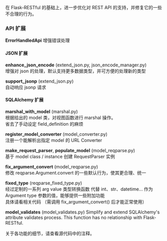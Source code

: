 在 Flask-RESTful 的基础上，进一步优化对 REST API 的支持，并修复它的一些不合理的行为。  

### API 扩展  
**ErrorHandledApi**
增强错误处理


#### JSON 扩展  
**enhance\_json\_encode** (extend\_json.py, json\_encode\_manager.py)  
增强对 json 的处理，默认支持更多数据类型，并可方便的处理新的类型  
  
**support\_jsonp** (extend\_json.py)  
自动响应 jsonp 请求  


#### SQLAlchemy 扩展  
**marshal\_with\_model** (marshal.py)  
根据给出的 model 类，对视图函数进行 marshal 操作。  
省去了手动设定 field\_definition 的麻烦  

**register\_model\_converter** (model\_converter.py)  
注册一个能解析出指定 model 的 URL Converter  

**make\_request\_parser**, **populate\_model** (model\_reqparse.py)  
基于 model class / instance 创建 RequestParser 实例  

**fix\_argument\_convert** (model\_reqparse.py)  
修改 reqparse.Argument.convert 的一些默认行为，使其更合理、统一 

**fixed_type** (reqparse\_fixed\_type.py)  
经过定制的一系列 arg value 类型转换函数
代替 int、str、datetime... 作为 Argument type 参数的值，能够提供一些附加功能  
具体请看相关代码
（需调用 fix\_argument\_convert() 后才能正常使用）

**model\_validates** (model_validates.py)
Simplify and extend SQLAlchemy's attribute validates process.
This function has no relationship with Flask-RESTful.
  
  
关于各功能的细节，请查看源代码中的注释。  